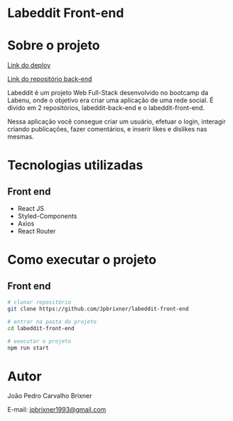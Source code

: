 # Labeddit Front-end

# Sobre o projeto

[Link do deploy](https://Jpbrixner-labeddit.surge.sh)

[Link do repositório back-end](https://github.com/Jpbrixner/labeddit-back-end/)

Labeddit é um projeto Web Full-Stack desenvolvido no bootcamp da Labenu, onde o objetivo era criar uma aplicação de uma rede social. É divido em 2 repositórios, labeddit-back-end e o labeddit-front-end.

Nessa aplicação você consegue criar um usuário, efetuar o login, interagir  criando publicações, fazer comentários, e inserir likes e dislikes nas mesmas.

# Tecnologias utilizadas
## Front end
- React JS
- Styled-Components
- Axios
- React Router


# Como executar o projeto

## Front end

```bash
# clonar repositório
git clone https://github.com/Jpbrixner/labeddit-front-end

# entrar na pasta do projeto
cd labeddit-front-end

# executar o projeto
npm run start
```

# Autor

João Pedro Carvalho Brixner

E-mail: jpbrixner1993@gmail.com